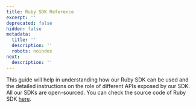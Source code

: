 ```yaml
---
title: Ruby SDK Reference
excerpt: ''
deprecated: false
hidden: false
metadata:
  title: ''
  description: ''
  robots: noindex
next:
  description: ''
---
```

This guide will help in understanding how our Ruby SDK can be used and the detailed instructions on the role of different APIs exposed by our SDK. All our SDKs are open-sourced. You can check the source code of Ruby SDK [here](https://github.com/wingify/vwo-ruby-sdk).